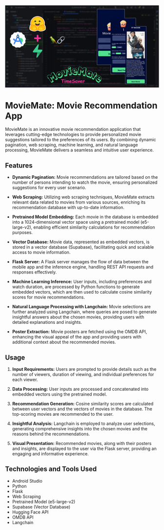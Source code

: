 
<p align = "center">
<img src="https://github.com/AymenLass/MovieMate/blob/main/Recommendations/App_poster.png">
</p>



# MovieMate: Movie Recommendation App

MovieMate is an innovative movie recommendation application that leverages cutting-edge technologies to provide personalized movie suggestions tailored to the preferences of its users. By combining dynamic pagination, web scraping, machine learning, and natural language processing, MovieMate delivers a seamless and intuitive user experience.

## Features

- **Dynamic Pagination:** Movie recommendations are tailored based on the number of persons intending to watch the movie, ensuring personalized suggestions for every user scenario.

- **Web Scraping:** Utilizing web scraping techniques, MovieMate extracts relevant data related to movies from various sources, enriching its recommendation database with up-to-date information.

- **Pretrained Model Embedding:** Each movie in the database is embedded into a 1024-dimensional vector space using a pretrained model (e5-large-v2), enabling efficient similarity calculations for recommendation purposes.

- **Vector Database:** Movie data, represented as embedded vectors, is stored in a vector database (Supabase), facilitating quick and scalable access to movie information.

- **Flask Server:** A Flask server manages the flow of data between the mobile app and the inference engine, handling REST API requests and responses effectively.

- **Machine Learning Inference:** User inputs, including preferences and watch duration, are processed by Python functions to generate embedded vectors, which are then used to calculate cosine similarity scores for movie recommendations.

- **Natural Language Processing with Langchain:** Movie selections are further analyzed using Langchain, where queries are posed to generate insightful answers about the chosen movies, providing users with detailed explanations and insights.

- **Poster Extraction:** Movie posters are fetched using the OMDB API, enhancing the visual appeal of the app and providing users with additional context about the recommended movies.

## Usage

1. **Input Requirements:** Users are prompted to provide details such as the number of viewers, duration of viewing, and individual preferences for each viewer.

2. **Data Processing:** User inputs are processed and concatenated into embedded vectors using the pretrained model.

3. **Recommendation Generation:** Cosine similarity scores are calculated between user vectors and the vectors of movies in the database. The top-scoring movies are recommended to the user.

4. **Insightful Analysis:** Langchain is employed to analyze user selections, generating comprehensive insights into the chosen movies and the reasons behind the recommendations.

5. **Visual Presentation:** Recommended movies, along with their posters and insights, are displayed to the user via the Flask server, providing an engaging and informative experience.

## Technologies and Tools Used

- Android Studio
- Python
- Flask
- Web Scraping
- Pretrained Model (e5-large-v2)
- Supabase (Vector Database)
- Hugging Face API
- OMDB API
- Langchain

